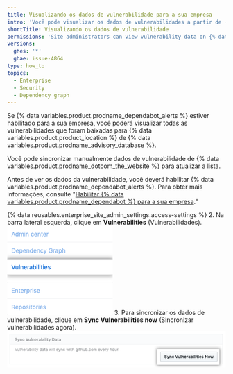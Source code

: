 ```yaml
---
title: Visualizando os dados de vulnerabilidade para a sua empresa
intro: 'Você pode visualizar os dados de vulnerabilidades a partir de {% data variables.product.prodname_advisory_database %} em {% data variables.product.product_location %}.'
shortTitle: Visualizando os dados de vulnerabilidade
permissions: 'Site administrators can view vulnerability data on {% data variables.product.product_location %}.'
versions:
  ghes: '*'
  ghae: issue-4864
type: how_to
topics:
  - Enterprise
  - Security
  - Dependency graph
---
```


Se {% data variables.product.prodname_dependabot_alerts %} estiver habilitado para a sua empresa, você poderá visualizar todas as vulnerabilidades que foram baixadas para {% data variables.product.product_location %} de {% data variables.product.prodname_advisory_database %}.

Você pode sincronizar manualmente dados de vulnerabilidade de {% data variables.product.prodname_dotcom_the_website %} para atualizar a lista.

Antes de ver os dados da vulnerabilidade, você deverá habilitar {% data variables.product.prodname_dependabot_alerts %}. Para obter mais informações, consulte "[Habilitar {% data variables.product.prodname_dependabot %} para a sua empresa](/admin/configuration/configuring-github-connect/enabling-dependabot-for-your-enterprise)."

{% data reusables.enterprise_site_admin_settings.access-settings %}
2. Na barra lateral esquerda, clique em **Vulnerabilities** (Vulnerabilidades). ![Guia Vulnerabilities (Vulnerabilidades) na barra lateral de administração do site](/assets/images/enterprise/business-accounts/vulnerabilities-tab.png)
3. Para sincronizar os dados de vulnerabilidade, clique em **Sync Vulnerabilities now** (Sincronizar vulnerabilidades agora). ![Botão Sync Vulnerabilities now (Sincronizar vulnerabilidades agora)](/assets/images/enterprise/site-admin-settings/sync-vulnerabilities-button.png)

